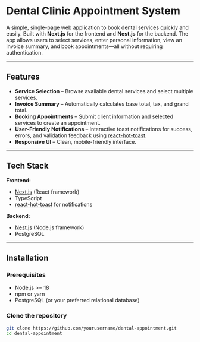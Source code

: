 # Dental Clinic Appointment System

A simple, single-page web application to book dental services quickly and easily. Built with **Next.js** for the frontend and **Nest.js** for the backend. The app allows users to select services, enter personal information, view an invoice summary, and book appointments—all without requiring authentication.

---

## Features

- **Service Selection** – Browse available dental services and select multiple services.  
- **Invoice Summary** – Automatically calculates base total, tax, and grand total.  
- **Booking Appointments** – Submit client information and selected services to create an appointment.  
- **User-Friendly Notifications** – Interactive toast notifications for success, errors, and validation feedback using [react-hot-toast](https://github.com/timolins/react-hot-toast).  
- **Responsive UI** – Clean, mobile-friendly interface.

---

## Tech Stack

**Frontend:**  
- [Next.js](https://nextjs.org/) (React framework)  
- TypeScript  
- [react-hot-toast](https://github.com/timolins/react-hot-toast) for notifications  

**Backend:**  
- [Nest.js](https://nestjs.com/) (Node.js framework)  
- PostgreSQL  

---

## Installation

### Prerequisites

- Node.js >= 18  
- npm or yarn  
- PostgreSQL (or your preferred relational database)  

### Clone the repository

```bash
git clone https://github.com/yourusername/dental-appointment.git
cd dental-appointment
